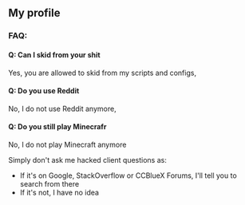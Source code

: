 ## My profile

### FAQ: 

#### Q: Can I skid from your shit

Yes, you are allowed to skid from my scripts and configs,

#### Q: Do you use Reddit

No, I do not use Reddit anymore,

#### Q: Do you still play Minecrafr

No, I do not play Minecraft anymore


Simply don't ask me hacked client questions as:
- If it's on Google, StackOverflow or CCBlueX Forums, I'll tell you to search from there
- If it's not, I have no idea
